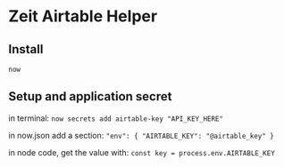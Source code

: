 # Zeit Airtable Helper
## Install

`now`

## Setup and application secret
in terminal:
`now secrets add airtable-key "API_KEY_HERE"`

in now.json add a section:
`"env": {
  "AIRTABLE_KEY": "@airtable_key"
}`

in node code, get the value with:
`const key = process.env.AIRTABLE_KEY`